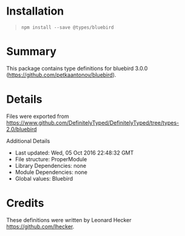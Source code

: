 # Installation
> `npm install --save @types/bluebird`

# Summary
This package contains type definitions for bluebird 3.0.0 (https://github.com/petkaantonov/bluebird).

# Details
Files were exported from https://www.github.com/DefinitelyTyped/DefinitelyTyped/tree/types-2.0/bluebird

Additional Details
 * Last updated: Wed, 05 Oct 2016 22:48:32 GMT
 * File structure: ProperModule
 * Library Dependencies: none
 * Module Dependencies: none
 * Global values: Bluebird

# Credits
These definitions were written by Leonard Hecker <https://github.com/lhecker>.
